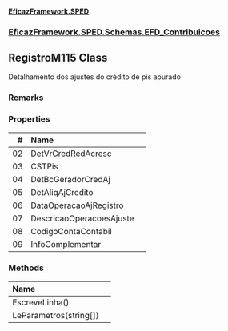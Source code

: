 #### [EficazFramework.SPED](EficazFrameworkSPED.md 'EficazFramework SPED')
### [EficazFramework.SPED.Schemas.EFD_Contribuicoes](EficazFramework.SPED.Schemas.EFD_Contribuicoes.md 'EficazFramework.SPED.Schemas.EFD_Contribuicoes')

## RegistroM115 Class

Detalhamento dos ajustes do crédito de pis apurado

### Remarks
### Properties

| # | Name | |
| ---: | :--- | :--- |
| 02 | DetVrCredRedAcresc |  |
| 03 | CSTPis |  |
| 04 | DetBcGeradorCredAj |  |
| 05 | DetAliqAjCredito |  |
| 06 | DataOperacaoAjRegistro |  |
| 07 | DescricaoOperacoesAjuste |  |
| 08 | CodigoContaContabil |  |
| 09 | InfoComplementar |  |
### Methods

| Name | |
| :--- | :--- |
| EscreveLinha() |  |
| LeParametros(string[]) |  |

